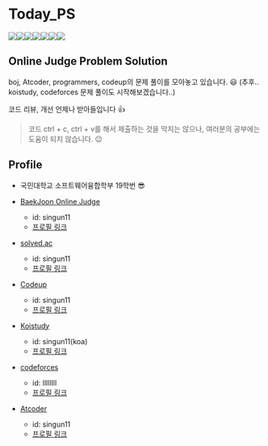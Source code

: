# Today_PS

<div class = "shields" style = "display: flex; "> 
    <img src = "https://img.shields.io/github/issues/shinkeonkim/Today_PS">
    <img src = "https://img.shields.io/github/forks/shinkeonkim/Today_PS">
    <img src = "https://img.shields.io/github/stars/shinkeonkim/Today_PS">
    <img src="https://img.shields.io/static/v1?label=onlinejudge&message=solution" />
    <img src="https://img.shields.io/github/languages/top/shinkeonkim/Today_PS" />
    <img src="https://img.shields.io/github/last-commit/shinkeonkim/Today_PS"/>
    <img src="https://img.shields.io/github/license/shinkeonkim/Today_PS" />
</div>



## Online Judge Problem Solution

boj, Atcoder, programmers, codeup의 문제 풀이를 모아놓고 있습니다. :smiley:
(추후.. koistudy, codeforces 문제 풀이도 시작해보겠습니다..)

코드 리뷰, 개선 언제나 받아들입니다 :thumbsup:

> 코드 ctrl + c, ctrl + v를 해서 제출하는 것을 막지는 않으나, 여러분의 공부에는 도움이 되지 않습니다. :wink:

## Profile

- 국민대학교 소프트웨어융합학부 19학번 :sunglasses:

- <a href = "https://www.acmicpc.net/">BaekJoon Online Judge</a>
    - id: singun11
    - <a href = "https://www.acmicpc.net/user/singun11">프로필 링크</a>

- <a href = "https://solved.ac/">solved.ac </a>
    - id: singun11
    - <a href = "https://solved.ac/singun11"> 프로필 링크 </a>

- <a href = "https://codeup.kr/index.php">Codeup</a>
    - id: singun11
    - <a href = "https://codeup.kr/userinfo.php?user=singun11">프로필 링크</a>

- <a href = "http://koistudy.net/">Koistudy</a>
    - id: singun11(koa)
    - <a href = "http://koistudy.net/?mid=view_prob&id=singun11">프로필 링크</a>

- <a href = "https://codeforces.com/">codeforces</a>
    - id: llIllIll
    - <a href = "https://codeforces.com/profile/llIllIll">프로필 링크</a>

- <a href = "https://atcoder.jp/?lang=en">Atcoder</a>
    - id: singun11
    - <a href = "https://atcoder.jp/users/singun11">프로필 링크</a>